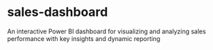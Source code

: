 # sales-dashboard
An interactive Power BI dashboard for visualizing and analyzing sales performance with key insights and dynamic reporting
